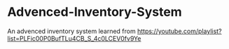 # Advenced-Inventory-System
An advenced inventory system learned from https://youtube.com/playlist?list=PLFic00P0BufTLu4CB_S_4c0LCEV0fv9Ye
